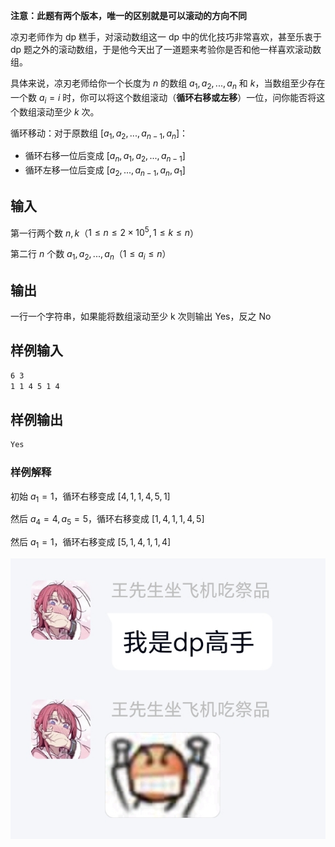 **注意：此题有两个版本，唯一的区别就是可以滚动的方向不同**

凉刃老师作为 dp 糕手，对滚动数组这一 dp 中的优化技巧非常喜欢，甚至乐衷于 dp 题之外的滚动数组，于是他今天出了一道题来考验你是否和他一样喜欢滚动数组。

具体来说，凉刃老师给你一个长度为 $n$ 的数组 $a_1, a_2, ..., a_n$ 和 $k$，当数组至少存在一个数 $a_i = i$ 时，你可以将这个数组滚动（**循环右移或左移**）一位，问你能否将这个数组滚动至少 $k$ 次。

循环移动：对于原数组 $[a_1, a_2, ..., a_{n-1}, a_n]$：
- 循环右移一位后变成 $[a_n, a_1, a_2, ..., a_{n-1}]$
- 循环左移一位后变成 $[a_2, ..., a_{n-1}, a_n, a_1]$

## 输入

第一行两个数 $n, k$（$1 \leq n \leq 2 \times 10^5,1 \leq k \leq n$）

第二行 $n$ 个数 $a_1, a_2, ..., a_n$（$1 \leq a_i \leq n$）

## 输出

一行一个字符串，如果能将数组滚动至少 k 次则输出 Yes，反之 No

## 样例输入

```txt
6 3
1 1 4 5 1 4
```

## 样例输出

```txt
Yes
```

### 样例解释

初始 $a_1 = 1$，循环右移变成 $[4, 1, 1, 4, 5, 1]$

然后 $a_4 = 4, a_5 = 5$，循环右移变成 $[1, 4, 1, 1, 4, 5]$

然后 $a_1 = 1$，循环右移变成 $[5, 1, 4, 1, 1, 4]$

![alt text](dp糕手.jpg)